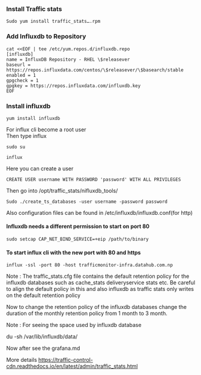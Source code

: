 ### Install Traffic stats

```
Sudo yum install traffic_stats….rpm

```


### Add Influxdb to Repository

```
cat <<EOF | tee /etc/yum.repos.d/influxdb.repo
[influxdb]
name = InfluxDB Repository - RHEL \$releasever
baseurl = https://repos.influxdata.com/centos/\$releasever/\$basearch/stable
enabled = 1
gpgcheck = 1
gpgkey = https://repos.influxdata.com/influxdb.key
EOF
```

### Install influxdb

```
yum install influxdb

```

For influx cli become a root user  
Then type influx

```
sudo su

influx

```


Here you can create a user 
```
CREATE USER username WITH PASSWORD 'password' WITH ALL PRIVILEGES
```


Then go into /opt/traffic_stats/nifluxdb_tools/

```
Sudo ./create_ts_databases -user username -password password
```

Also configuration files can be found in /etc/influxdb/influxdb.conf(for http)

#### Influxdb needs a different permission to start on port 80 

```
sudo setcap CAP_NET_BIND_SERVICE=+eip /path/to/binary
```

#### To start influx cli with the new port with 80 and https
```
influx -ssl -port 80 -host trafficmonitor-infra.datahub.com.np
```

Note : 
The traffic_stats.cfg file contains the default retention policy for the influxdb databases such as cache_stats deliveryservice stats etc. Be careful to align the default policy in this and also influxdb as traffic stats only writes on the default retention policy


Now to change the retention policy of the influxdb databases change the duration of the monthly retention policy from 1 month to 3 month.


Note : For seeing the space used by influxdb database

du -sh /var/lib/influxdb/data/<db name>


Now after see the grafana.md

More details https://traffic-control-cdn.readthedocs.io/en/latest/admin/traffic_stats.html



